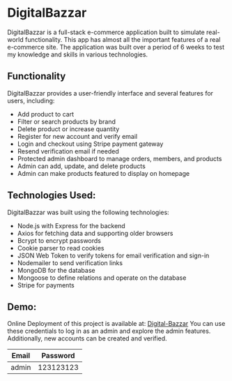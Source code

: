# DigitalBazzar

DigitalBazzar is a full-stack e-commerce application built to simulate real-world functionality. This app has almost all the important features of a real e-commerce site. The application was built over a period of 6 weeks to test my knowledge and skills in various technologies.

## Functionality

DigitalBazzar provides a user-friendly interface and several features for users, including:

- Add product to cart
- Filter or search products by brand
- Delete product or increase quantity
- Register for new account and verify email
- Login and checkout using Stripe payment gateway
- Resend verification email if needed
- Protected admin dashboard to manage orders, members, and products
- Admin can add, update, and delete products
- Admin can make products featured to display on homepage

## Technologies Used:
DigitalBazzar was built using the following technologies:

- Node.js with Express for the backend
- Axios for fetching data and supporting older browsers
- Bcrypt to encrypt passwords
- Cookie parser to read cookies
- JSON Web Token to verify tokens for email verification and sign-in
- Nodemailer to send verification links
- MongoDB for the database
- Mongoose to define relations and operate on the database
- Stripe for payments

## Demo:
Online Deployment of this project is available at:    [Digital-Bazzar](https://digital-bazzar.netlify.app/products)
You can use these credentials to log in as an admin and explore the admin features. Additionally, new accounts can be created and verified.

| Email  | Password  |
|-----------|-----------|
| admin | 123123123 |

